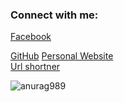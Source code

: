 

<h3 align="left">Connect with me:</h3>

<p align="left">

<a href="https://fb.com/https://www.facebook.com/profile.php?id=100024513426527">Facebook

</a>
<a href="https://github.com/anurag989/agg">GitHub</a>
<a href="https://altcoder.cf/">Personal 
Website</a><br>
<a href="https://github.com/anurag989.github.io/agg/">Url shortner</a>
</p>

<p><img align="center" src="https://github-readme-stats.vercel.app/api/top-langs?username=anurag989&show_icons=true&locale=en&layout=compact" alt="anurag989" /></p>
